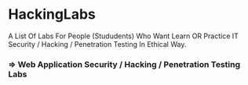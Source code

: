 # HackingLabs
A List Of Labs For People (Stududents) Who Want Learn OR Practice IT Security / Hacking / Penetration Testing In Ethical Way.

<h3><b> &rArr; Web Application Security / Hacking / Penetration Testing Labs </b></h3>
